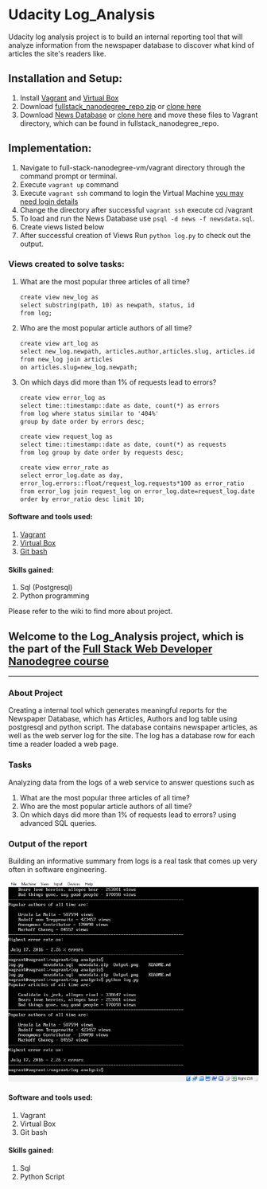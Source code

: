 # Udacity Log_Analysis
Udacity log analysis project is to build an internal reporting tool that will analyze information from the newspaper database to discover
what kind of articles the site's readers like. 

## Installation and Setup:
1. Install [Vagrant](https://www.vagrantup.com/) and [Virtual Box](https://www.virtualbox.org/wiki/Downloads)
2. Download [fullstack_nanodegree_repo zip](https://d17h27t6h515a5.cloudfront.net/topher/2017/May/59125904_fsnd-virtual-machine/fsnd-virtual-machine.zip) or [clone here](https://github.com/udacity/fullstack-nanodegree-vm)
3. Download [News Database](https://d17h27t6h515a5.cloudfront.net/topher/2016/August/57b5f748_newsdata/newsdata.zip) or [clone here](https://github.com/vjvijayg/Log_Analysis.git) and move these files to Vagrant directory, which can be found in fullstack_nanodegree_repo.

## Implementation:
1. Navigate to full-stack-nanodegree-vm/vagrant directory through the command prompt or terminal.
2. Execute `vagrant up` command
3. Execute `vagrant ssh` command to login the Virtual Machine [you may need login details](https://www.vagrantup.com/docs/boxes/base.html)
4. Change the directory after successful `vagrant ssh` execute cd /vagrant 
5. To load and run the News Database use `psql -d news -f newsdata.sql`.
6. Create views listed below
7. After successful creation of Views Run `python log.py` to check out the output.

### Views created to solve tasks:
1. What are the most popular three articles of all time?
    ```
    create view new_log as
    select substring(path, 10) as newpath, status, id
    from log;
     ```
2. Who are the most popular article authors of all time?
    ```
    create view art_log as 
    select new_log.newpath, articles.author,articles.slug, articles.id 
    from new_log join articles 
    on articles.slug=new_log.newpath;
    ```
3. On which days did more than 1% of requests lead to errors?
    ```
    create view error_log as
    select time::timestamp::date as date, count(*) as errors
    from log where status similar to '404%' 
    group by date order by errors desc;
    ```
    ```
    create view request_log as
    select time::timestamp::date as date, count(*) as requests
    from log group by date order by requests desc;
    ```
    ```
    create view error_rate as
    select error_log.date as day, error_log.errors::float/request_log.requests*100 as error_ratio
    from error_log join request_log on error_log.date=request_log.date
    order by error_ratio desc limit 10;
    ```

#### Software and tools used:
1. [Vagrant](https://www.vagrantup.com/)
2. [Virtual Box](https://www.virtualbox.org/wiki/Downloads)
3. [Git bash](https://git-scm.com/downloads)

#### Skills gained:
1. Sql (Postgresql)
2. Python programming

Please refer to the wiki to find more about project.

## Welcome to the Log_Analysis project, which is the part of the [Full Stack Web Developer Nanodegree course](https://www.udacity.com/course/full-stack-web-developer-nanodegree--nd004)
***
### About Project

Creating a internal tool which generates meaningful reports for the Newspaper Database, which has Articles, Authors and log table using postgresql and python script.
The database contains newspaper articles, as well as the web server log for the site. The log has a database row for each time a reader loaded a web page.


### Tasks
Analyzing data from the logs of a web service to answer questions such as 
1. What are the most popular three articles of all time?
2. Who are the most popular article authors of all time?
3. On which days did more than 1% of requests lead to errors? using advanced SQL queries.

### Output of the report
Building an informative summary from logs is a real task that comes up very often in software engineering.

![Sample output of the tool](https://github.com/vjvijayg/Log_Analysis/blob/master/Output.png?raw=true)

#### Software and tools used:
1. Vagrant
2. Virtual Box
3. Git bash

#### Skills gained:
1. Sql
2. Python Script
